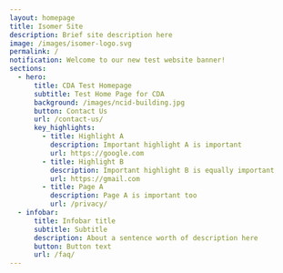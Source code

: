 ```yaml
---
layout: homepage
title: Isomer Site
description: Brief site description here
image: /images/isomer-logo.svg
permalink: /
notification: Welcome to our new test website banner!
sections:
  - hero:
      title: CDA Test Homepage
      subtitle: Test Home Page for CDA
      background: /images/ncid-building.jpg
      button: Contact Us
      url: /contact-us/
      key_highlights:
        - title: Highlight A
          description: Important highlight A is important
          url: https://google.com
        - title: Highlight B
          description: Important highlight B is equally important
          url: https://gmail.com
        - title: Page A
          description: Page A is important too
          url: /privacy/
  - infobar:
      title: Infobar title
      subtitle: Subtitle
      description: About a sentence worth of description here
      button: Button text
      url: /faq/
---
```


